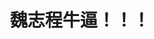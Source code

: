 <!DOCTYPE html>
<html>
	<head>
		<meta charset="UTF-8">
		<title></title>
	</head>
	<body>
		<h1 style="text-align: center;">魏志程牛逼！！！</h1>
	</body>
</html>

